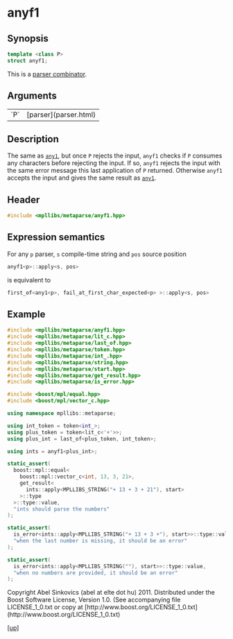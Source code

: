 # anyf1

## Synopsis

```cpp
template <class P>
struct anyf1;
```

This is a [parser combinator](parser_combinator.html).

## Arguments

<table cellpadding='0' cellspacing='0'>
  <tr>
    <td>`P`</td>
    <td>[parser](parser.html)</td>
  </tr>
</table>

## Description

The same as [`any1`](any1.html), but once `P` rejects the input, `anyf1`
checks if `P` consumes any characters before rejecting the input. If so,
`anyf1` rejects the input with the same error message this last application of
`P` returned. Otherwise `anyf1` accepts the input and gives the same result as
[`any1`](any1.html).

## Header

```cpp
#include <mpllibs/metaparse/anyf1.hpp>
```

## Expression semantics

For any `p` parser, `s` compile-time string and `pos` source position

```cpp
anyf1<p>::apply<s, pos>
```

is equivalent to

```cpp
first_of<any1<p>, fail_at_first_char_expected<p> >::apply<s, pos>
```

## Example

```cpp
#include <mpllibs/metaparse/anyf1.hpp>
#include <mpllibs/metaparse/lit_c.hpp>
#include <mpllibs/metaparse/last_of.hpp>
#include <mpllibs/metaparse/token.hpp>
#include <mpllibs/metaparse/int_.hpp>
#include <mpllibs/metaparse/string.hpp>
#include <mpllibs/metaparse/start.hpp>
#include <mpllibs/metaparse/get_result.hpp>
#include <mpllibs/metaparse/is_error.hpp>

#include <boost/mpl/equal.hpp>
#include <boost/mpl/vector_c.hpp>

using namespace mpllibs::metaparse;

using int_token = token<int_>;
using plus_token = token<lit_c<'+'>>;
using plus_int = last_of<plus_token, int_token>;

using ints = anyf1<plus_int>;

static_assert(
  boost::mpl::equal<
    boost::mpl::vector_c<int, 13, 3, 21>,
    get_result<
      ints::apply<MPLLIBS_STRING("+ 13 + 3 + 21"), start>
    >::type
  >::type::value,
  "ints should parse the numbers"
);

static_assert(
  is_error<ints::apply<MPLLIBS_STRING("+ 13 + 3 +"), start>>::type::value,
  "when the last number is missing, it should be an error"
);

static_assert(
  is_error<ints::apply<MPLLIBS_STRING(""), start>>::type::value,
  "when no numbers are provided, it should be an error"
);
```

<p class="copyright">
Copyright Abel Sinkovics (abel at elte dot hu) 2011.
Distributed under the Boost Software License, Version 1.0.
(See accompanying file LICENSE_1_0.txt or copy at
[http://www.boost.org/LICENSE_1_0.txt](http://www.boost.org/LICENSE_1_0.txt)
</p>

[[up]](reference.html)

